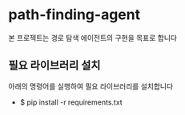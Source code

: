 # path-finding-agent
본 프로젝트는 경로 탐색 에이전트의 구현을 목표로 합니다

## 필요 라이브러리 설치
아래의 명령어를 실행하여 필요 라이브러리를 설치합니다  
- $ pip install -r requirements.txt

